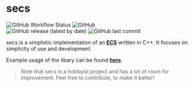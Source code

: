# secs

![GitHub Workflow Status](https://img.shields.io/github/actions/workflow/status/ciufcia/secs/secs-tests.yml?logo=github-actions&style=plastic)
![GitHub](https://img.shields.io/github/license/ciufcia/secs?logo=github&style=plastic) <br>
![GitHub release (latest by date)](https://img.shields.io/github/v/release/ciufcia/secs?logo=github&logoColor=github&style=plastic)
![GitHub last commit](https://img.shields.io/github/last-commit/ciufcia/secs?logo=github&style=plastic)

secs is a simplistic implementation of an [**ECS**](https://en.wikipedia.org/wiki/Entity_component_system) written in C++. It focuses on simplicity of use and development.

Example usage of the libary can be found [**here**](example/example.cpp).

> Note that secs is a hobbyist project and has a lot of room for improvement. Feel free to contribute, to make it better!